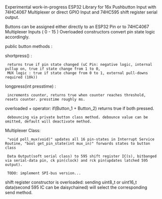 Experimental work-in-progress ESP32 Library for 16x Pushbutton Input with 74HC4067 Multiplexer or direct GPIO Input
and 74HC595 shift register serial output.

Buttons can be assigned either directly to an ESP32 Pin or to 74HC4067 Multiplexer Inputs ( 0 - 15 )
Overloaded constructors convert pin state logic accordingly.
    
 public button methods  : 
 
 shortpress() : 

     returns true if pin state changed (uC Pin: negative logic, internal pullup on, true if state change from 1 to 0, 
     MUX logic : true if state change from 0 to 1, external pull-downs required (10k))

 longpress(int presstime)  : 

     increments counter, returns true when counter reaches threshold, resets counter. presstime roughly ms.

 overloaded + operator: if(Button_1 + Button_2) returns true if both pressed. 

     debouncing via private button class method. debounce value can be omitted, default will deactivate method.

 Multiplexer Class: 
 
     "void poll_mux(void)" updates all 16 pin-states in Interrupt Service Routine, "bool get_pin_state(int mux_in)" forwards states to button class

     Data Output(soft serial class) to 595 shift register IC(s), bitbanged via serial-data pin, ck pin(clock) and rck pin(updates latched 595 output). 

     TODO: implement SPI-bus version...
 
 shift register constructor is overloaded: sending uint8_t or uint16_t data(second 595 IC can be daisychained) will select the corresponding send method.
